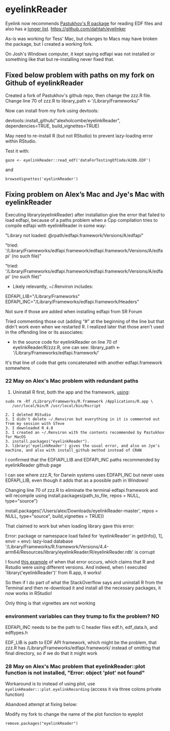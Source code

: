 eyelinkReader
==============

Eyelink now recommends [Pastukhov's R package](https://cran.r-project.org/package=eyelinkReader) for reading EDF files and also has a [longer list](https://www.sr-research.com/support/thread-7769.html). https://github.com/dahtah/eyelinker 

As-is was working for Tess' Mac, but changes to Macs may have broken the package, but I created a working fork.

On Josh's Windows computer, it kept saying edfapi was not installed or something like that but re-installing never fixed that.

## Fixed below problem with paths on my fork on Github of eyelinkReader

Created a fork of Pastukhov's github repo, then change the zzz.R file.
Change line 70 of zzz.R  to   library_path <-'/Library/Frameworks/'

Now can install from my fork using devtools: 

devtools::install_github("alexholcombe/eyelinkReader", dependencies=TRUE, build_vignettes=TRUE)

May need to re-install R (but not RStudio) to prevent lazy-loading error within RStudio.

Test it with:

``` gaze <- eyelinkReader::read_edf('dataForTestingOfCode/A20b.EDF') ```

and

``` browseVignettes('eyelinkReader') ```


## Fixing problem on Alex’s Mac and Jye's Mac with eyelinkReader

Executing library(eyelinkReader) after installation give the error that failed to load edfapi, because of a paths problem when a Cpp compilation tries to compile edfapi with eyelinkReader in some way:

"Library not loaded: @rpath/edfapi.framework/Versions/A/edfapi"

"tried: '/Library/Frameworks/edfapi.framework/edfapi.framework/Versions/A/edfapi' (no such file)"

"tried: '/Library/Frameworks/edfapi.framework/edfapi.framework/Versions/A/edfapi' (no such file)"

* Likely relevantly, ~/.Renviron includes:

EDFAPI_LIB="/Library/Frameworks"
EDFAPI_INC="/Library/Frameworks/edfapi.framework/Headers"

Not sure if those are added when installing edfapi from SR Forum

Tried commenting those out (adding “#” at the beginning of the line but that didn't work even when we restarted R. I realized later that those aren't used in the offending line or its associates:

* In the source code for eyelinkReader on line 70 of eyelinkReader/R/zzz.R, one can see: 
    library_path <-'/Library/Frameworks/edfapi.framework/'

It's that line of code that gets concatenated with another edfapi.framework somewhere. 




### 22 May on Alex's Mac problem with redundant paths

1. Uninstall R first, both the app and the framework, [using](https://cran.r-project.org/doc/manuals/r-release/R-admin.html#Uninstalling-under-macOS):

```
sudo rm -Rf /Library/Frameworks/R.framework /Applications/R.app \
   /usr/local/bin/R /usr/local/bin/Rscript
```

    2. I deleted RStudio
    3. I didn't delete ~/.Renviron but everything in it is commented out from my session with STeve
    3. I downloaded R 4.0 
    3. I created an ~/.Renviron with the contents recommended by Pastukhov for MacOS
    3. install.packages("eyelinkReader").
    3. library('eyelinkReader') gives the usual error, and also on Jye's machine, and also with install_github method instead of CRAN

I confirmed that the EDFIAPI_LIB and EDFAPI_INC paths recommended by eyelinkReader github page

I can see where zzz.R, for Darwin systems uses EDFAPI_INC but never uses EDFAPI_LIB, even though it adds that as a possible path in Windows!

Changing line 70 of zzz.R to eliminate the terminal edfapi.framework and will recompile using install.packages(path_to_file, repos = NULL, type="source")

install.packages('/Users/alex/Downloads/eyelinkReader-master', repos = NULL, type="source", build_vignettes = TRUE))

That claimed to work but when loading library gave this error:

Error: package or namespace load failed for ‘eyelinkReader’ in get(Info[i, 1], envir = env):
 lazy-load database '/Library/Frameworks/R.framework/Versions/4.4-arm64/Resources/library/eyelinkReader/R/eyelinkReader.rdb' is corrupt

I found [this example](https://stackoverflow.com/questions/63855025/cant-load-r-packages-after-installation) of when that error occurs, which claims that R and Rstudio were using different versions. And indeed, when I executed 'library('eyelinkReader')' from R.app, it works!  

So then if I do part of what the StackOverflow says and uninstall R from the Terminal and then re-download it and install all the necessary packages, it now works in RStudio!

Only thing is that vignettes are not working

### environment variables can they trump to fix the problem? NO

EDFAPI_INC needs to be the path to C header files edf.h, edf_data.h, and edftypes.h

EDF_LIB is path to EDF API framework, which might be the problem, that zzz.R has /Library/Frameworks/edfapi.framework/ instead of omitting that final directory, so if we do that it might work

### 28 May on Alex's Mac problem that eyelinkReader::plot function is not installed, "Error: object 'plot' not found"

Workaround is to instead of using plot, use `eyelinkReader:::plot.eyelinkRecording` (access it via three colons private function)

Abandoed attempt at fixing below:

Modify my fork to change the name of the plot function to eyeplot

` remove.packages("eyelinkReader") `